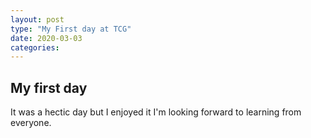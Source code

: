 ```yaml
---
layout: post
type: "My First day at TCG"
date: 2020-03-03
categories: 
---
```


## My first day 
It was a hectic day but I enjoyed it I'm looking forward to learning from everyone.
